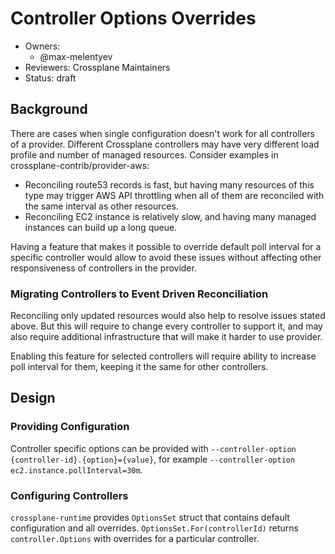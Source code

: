 # Controller Options Overrides

- Owners:
  - @max-melentyev
- Reviewers: Crossplane Maintainers
- Status: draft

## Background

There are cases when single configuration doesn't work for all controllers of a provider.
Different Crossplane controllers may have very different load profile and number of managed resources.
Consider examples in crossplane-contrib/provider-aws:

- Reconciling route53 records is fast, but having many resources of this type may trigger AWS API
throttling when all of them are reconciled with the same interval as other resources.
- Reconciling EC2 instance is relatively slow, and having many managed instances can
build up a long queue.

Having a feature that makes it possible to override default poll interval for a specific controller
would allow to avoid these issues without affecting other responsiveness of controllers in the provider.

### Migrating Controllers to Event Driven Reconciliation

Reconciling only updated resources would also help to resolve issues stated above.
But this will require to change every controller to support it, and may also require
additional infrastructure that will make it harder to use provider.

Enabling this feature for selected controllers will require ability to increase poll interval
for them, keeping it the same for other controllers.

## Design

### Providing Configuration

Controller specific options can be provided with `--controller-option {controller-id}.{option}={value}`,
for example `--controller-option ec2.instance.pollInterval=30m`.

### Configuring Controllers

`crossplane-runtime` provides `OptionsSet` struct that contains default configuration and 
all overrides. `OptionsSet.For(controllerId)` returns `controller.Options` with overrides for a
particular controller.
